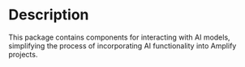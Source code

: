 # Description

This package contains components for interacting with AI models, simplifying the process
of incorporating AI functionality into Amplify projects.
